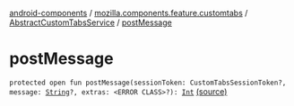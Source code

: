 [android-components](../../index.md) / [mozilla.components.feature.customtabs](../index.md) / [AbstractCustomTabsService](index.md) / [postMessage](./post-message.md)

# postMessage

`protected open fun postMessage(sessionToken: CustomTabsSessionToken?, message: `[`String`](https://kotlinlang.org/api/latest/jvm/stdlib/kotlin/-string/index.html)`?, extras: <ERROR CLASS>?): `[`Int`](https://kotlinlang.org/api/latest/jvm/stdlib/kotlin/-int/index.html) [(source)](https://github.com/mozilla-mobile/android-components/blob/master/components/feature/customtabs/src/main/java/mozilla/components/feature/customtabs/AbstractCustomTabsService.kt#L84)